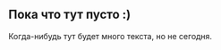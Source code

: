 ## Пока что тут пусто :)
Когда-нибудь тут будет много текста, но не сегодня.
<!--
**arcrush/arcrush** is a ✨ _special_ ✨ repository because its `README.md` (this file) appears on your GitHub profile.

